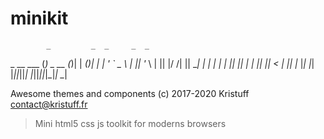 # minikit

            _         _  _     _  _
 _ __ ___  (_) _ __  (_)| | __(_)| |_
| '_ ` _ \ | || '_ \ | || |/ /| || __|
| | | | | || || | | || ||   < | || |_
|_| |_| |_||_||_| |_||_||_|\_\|_| \__|
  
Awesome themes and components 
(c) 2017-2020 Kristuff <contact@kristuff.fr>

> Mini html5 css js toolkit for moderns browsers



